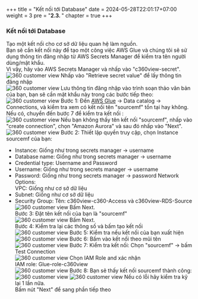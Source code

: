 +++
title = "Kết nối tới Database"
date = 2024-05-28T22:01:17+07:00
weight = 3
pre = "<b>2.3. </b>"
chapter = true
+++

### Kết nối tới Database

Tạo một kết nối cho cơ sở dữ liệu quan hệ làm nguồn.  
Bạn sẽ cần kết nối này để tạo một công việc AWS Glue và chúng tôi sẽ sử dụng thông tin đăng nhập từ AWS Secrets Manager để kiểm tra tên người dùng/mật khẩu.  
Vì vậy, hãy vào AWS Secrets Manager và nhấp vào "c360view-secret".  
![360 customer view](https://vuha7394.github.io/workshop-aws2/images/assets/49.png) 
Nhấp vào "Retrieve secret value" để lấy thông tin đăng nhập  
![360 customer view](https://vuha7394.github.io/workshop-aws2/images/assets/50.png) 
Lưu thông tin đăng nhập vào trình soạn thảo văn bản của bạn, bạn sẽ cần mật khẩu này trong các bước tiếp theo:  
![360 customer view](https://vuha7394.github.io/workshop-aws2/images/assets/51.png) 
Bước 1: Đến [AWS Glue](https://us-west-2.console.aws.amazon.com/glue/home?region=us-west-2#catalog:tab=connections) -> Data catalog -> Connections, và kiểm tra xem có kết nối tên "sourcemf" tồn tại hay không. Nếu có, chuyển đến bước 7 để kiểm tra kết nối
:  
![360 customer view](https://vuha7394.github.io/workshop-aws2/images/assets/52.png) 
Nếu bạn không thấy tên kết nối "sourcemf", nhấp vào "create connection", chọn "Amazon Aurora" và sau đó nhấp vào "Next".  
![360 customer view](https://vuha7394.github.io/workshop-aws2/images/assets/53.png) 
Bước 2: Thiết lập quyền truy cập, chọn Instance sourcemf của bạn:  
+ Instance: Giống như trong secrets manager -> username
+ Database name: Giống như trong secrets manager -> username
+ Credential type: Username and Password
+ Username: Giống như trong secrets manager -> username
+ Password: Giống như trong secrets manager -> password
Network Options:  
VPC: Giống như cơ sở dữ liệu
+ Subnet: Giống như cơ sở dữ liệu
+ Security Group: Tên: c360view-c360-Access và c360view-RDS-Source
![360 customer view](https://vuha7394.github.io/workshop-aws2/images/assets/54.png) 
Bấm Next.  
Bước 3: Đặt tên kết nối của bạn là "sourcemf"   
![360 customer view](https://vuha7394.github.io/workshop-aws2/images/assets/55.png) 
Bấm Next.  
Bước 4: Kiểm tra lại các thông số và bấm tạo kết nối  
![360 customer view](https://vuha7394.github.io/workshop-aws2/images/assets/56.png) 
Bước 5: Kiểm tra nếu kết nối của bạn xuất hiện  
![360 customer view](https://vuha7394.github.io/workshop-aws2/images/assets/57.png) 
Bước 6: Bấm vào kết nối theo mũi tên  
![360 customer view](https://vuha7394.github.io/workshop-aws2/images/assets/58.png) 
Bước 7: Kiểm tra kết nối: Chọn "sourcemf" -> bấm Test Connection  
![360 customer view](https://vuha7394.github.io/workshop-aws2/images/assets/59.png) 
Chọn IAM Role and xác nhận  
IAM role: Glue-role-c360view  
![360 customer view](https://vuha7394.github.io/workshop-aws2/images/assets/60.png) 
Bước 8: Bạn sẽ thấy kết nối sourcemf thành công:  
![360 customer view](https://vuha7394.github.io/workshop-aws2/images/assets/61.png) 
![360 customer view](https://vuha7394.github.io/workshop-aws2/images/assets/62.png) 
Nếu có lỗi hãy kiểm tra kỹ lại 1 lần nữa.  
Bấm nút "Next" để sang phần tiếp theo  